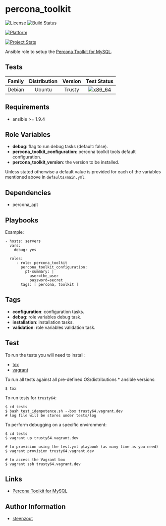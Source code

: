 # percona_toolkit

[![License](https://img.shields.io/badge/license-New%20BSD-blue.svg?style=flat)](https://raw.githubusercontent.com/saucelabs-ansible/percona_toolkit/master/LICENSE)
[![Build Status](https://travis-ci.org/saucelabs-ansible/percona_toolkit.svg?branch=master)](https://travis-ci.org/saucelabs-ansible/percona_toolkit)

[![Platform](http://img.shields.io/badge/platform-ubuntu-dd4814.svg?style=flat)](#)

[![Project Stats](https://www.openhub.net/p/saucelabs-ansible-percona_toolkit/widgets/project_thin_badge.gif)](https://www.openhub.net/p/saucelabs-ansible-percona_toolkit/)

Ansible role to setup the [Percona Toolkit for MySQL](https://www.percona.com/software/mysql-tools/percona-toolkit).


## Tests

| Family | Distribution | Version | Test Status |
|:-:|:-:|:-:|:-:|
| Debian | Ubuntu  | Trusty  | [![x86_64](http://img.shields.io/badge/x86_64-passed-006400.svg?style=flat)](#) |


## Requirements

- ansible >= 1.9.4


## Role Variables

- **debug**: flag to run debug tasks (default: false).
- **percona_toolkit_configuration**: percona toolkit tools default configuration.
- **percona_toolkit_version**: the version to be installed.

Unless stated otherwise
a default value is provided for each of the variables mentioned above
in `defaults/main.yml`.


## Dependencies

- percona_apt


## Playbooks

Example:

    - hosts: servers
      vars:
        debug: yes

      roles:
         - role: percona_toolkit
           percona_toolkit_configuration:
             pt-summary: |
               user=the_user
               password=secret
           tags: [ percona, toolkit ]


## Tags

- **configuration**: configuration tasks.
- **debug**: role variables debug task.
- **installation**: installation tasks.
- **validation**: role variables validation task.


## Test

To run the tests you will need to install:

- [tox](https://tox.readthedocs.org/)
- [vagrant](https://www.vagrantup.com/)

To run all tests against all pre-defined OS/distributions * ansible versions:

```
$ tox
```

To run tests for `trusty64`:

```
$ cd tests
$ bash test_idempotence.sh --box trusty64.vagrant.dev
# log file will be stores under tests/log
```

To perform debugging on a specific environment:

```
$ cd tests
$ vagrant up trusty64.vagrant.dev

# to provision using the test.yml playbook (as many time as you need)
$ vagrant provision trusty64.vagrant.dev

# to access the Vagrant box
$ vagrant ssh trusty64.vagrant.dev
```


## Links

- [Percona Toolkit for MySQL](https://www.percona.com/software/mysql-tools/percona-toolkit)


## Author Information

- [steenzout](https://github.com/steenzout/)
